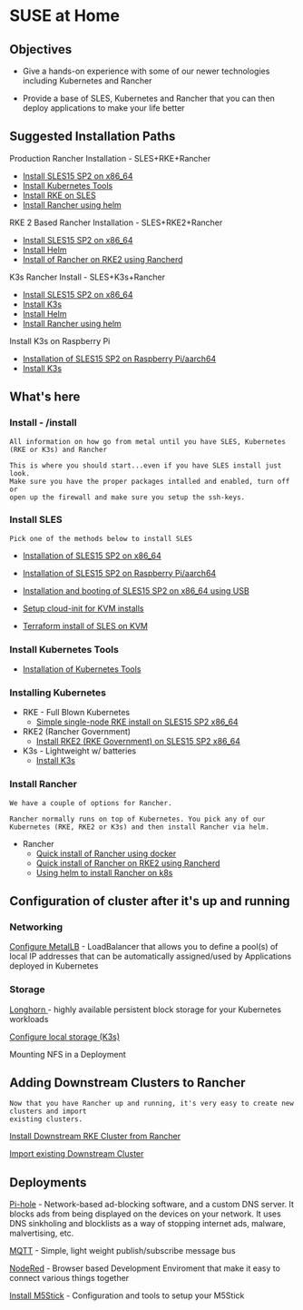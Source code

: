 # SUSE at Home

## Objectives

* Give a hands-on experience with some of our newer technologies including Kubernetes and Rancher

* Provide a base of SLES, Kubernetes and Rancher that you can then deploy applications to make your life better

## Suggested Installation Paths

Production Rancher Installation - SLES+RKE+Rancher
* <a href="install/InstallSLESonx86.md">Install SLES15 SP2 on x86_64</a>
* <a href="install/InstallKubernetesTools.md">Install Kubernetes  Tools</a> 
* <a href="install/InstallRKEonSLES15x86_64.md">Install RKE on SLES</a> 
* <a href="install/InstallRancher-Helm.md">Install Rancher using helm</a>

RKE 2 Based Rancher Installation - SLES+RKE2+Rancher
* <a href="install/InstallSLESonx86.md">Install SLES15 SP2 on x86_64</a>
* <a href="install/InstallKubernetesTools.md">Install Helm</a> 
* <a href="install/InstallRancher-Rancherd.md">Install of Rancher on RKE2 using Rancherd</a>

K3s Rancher Install - SLES+K3s+Rancher
* <a href="install/InstallSLESonx86.md">Install SLES15 SP2 on x86_64</a>
* <a href="install/InstallK3s.md">Install K3s</a>
* <a href="install/InstallKubernetesTools.md">Install Helm</a> 
* <a href="install/InstallRancher-Helm.md">Install Rancher using helm</a>


Install K3s on Raspberry Pi
* <a href="install/InstallSLESonRPi.md">Installation of SLES15 SP2 on Raspberry Pi/aarch64</a>
* <a href="install/InstallK3s.md">Install K3s</a>
## What's here

### Install - /install 
    All information on how go from metal until you have SLES, Kubernetes 
    (RKE or K3s) and Rancher 
    
    This is where you should start...even if you have SLES install just look.
    Make sure you have the proper packages intalled and enabled, turn off or 
    open up the firewall and make sure you setup the ssh-keys.

### Install SLES
    Pick one of the methods below to install SLES

- <a href="install/InstallSLESonx86.md">Installation of SLES15 SP2 on x86_64</a>
- <a href="install/InstallSLESonRPi.md">Installation of SLES15 SP2 on Raspberry Pi/aarch64</a>

- <a href="install/InstallSLESonRPi-USB.md">Installation and booting of SLES15 SP2 on x86_64 using USB</a>

- <a href="install/InstallSLE15-JeOS-KVM-Cloud-init.md">Setup cloud-init for KVM installs</a>
- <a href="https://github.com/zoopster/junk/tree/master/tf-sles15-cloudinit">Terraform install of SLES on KVM</a>

### Install Kubernetes Tools   
* <a href="install/InstallKubernetesTools.md">Installation of Kubernetes  Tools</a> 

### Installing Kubernetes

- RKE - Full Blown Kubernetes
  - <a href="install/InstallRKEonSLES15x86_64.md">Simple single-node RKE install on SLES15 SP2 x86_64</a>
- RKE2 (Rancher Government)
  - <a href="install/InstallRKE2onSLE.md">Install RKE2 (RKE Government) on SLES15 SP2 x86_64</a>
- K3s - Lightweight w/ batteries 
  - <a href="install/InstallK3s.md">Install K3s</a>


### Install Rancher
    We have a couple of options for Rancher.

    Rancher normally runs on top of Kubernetes. You pick any of our 
    Kubernetes (RKE, RKE2 or K3s) and then install Rancher via helm.  





- Rancher
  - <a href="install/InstallRancher-Docker.md">Quick install of Rancher using docker</a>
  - <a href="install/InstallRancher-Rancherd.md">Quick install of Rancher on RKE2 using Rancherd</a>
  - <a href="install/InstallRancher-Helm.md">Using helm to install Rancher on k8s</a>



## Configuration of cluster after it's up and running 

### Networking

   <a href="install/InstallMetalLB.md">Configure MetalLB</a> - LoadBalancer that allows you to define a pool(s) of local
   IP addresses that can be automatically assigned/used by Applications deployed in Kubernetes 

### Storage 

<a href="install/InstallLonghorn.md">Longhorn </a>- highly available persistent block storage for your Kubernetes workloads

<a href="install/deployments/localStorage">Configure local storage (K3s)</a>

Mounting NFS in a Deployment

## Adding Downstream Clusters to Rancher

    Now that you have Rancher up and running, it's very easy to create new clusters and import
    existing clusters.

<a href="install/InstallRKEfromRancher">Install Downstream RKE Cluster from Rancher</a>

<a href="install/ImportClusterRancher">Import existing Downstream Cluster</a>


## Deployments

<a href="deployments/Pi-hole">Pi-hole</a>  - Network-based ad-blocking software, and a custom DNS server. It blocks ads
from being displayed on the devices on your network. It uses DNS sinkholing and blocklists as a way of stopping internet
ads, malware, malvertising, etc. 

<a href="deployments/MQTT">MQTT</a> - Simple, light weight publish/subscribe message bus

<a href="deployments/NodeRed">NodeRed</a> - Browser based Development Enviroment that make it easy to connect various 
things together

<a href="deployments/InstallM5Stick">Install M5Stick</a> - Configuration and tools to setup your M5Stick

